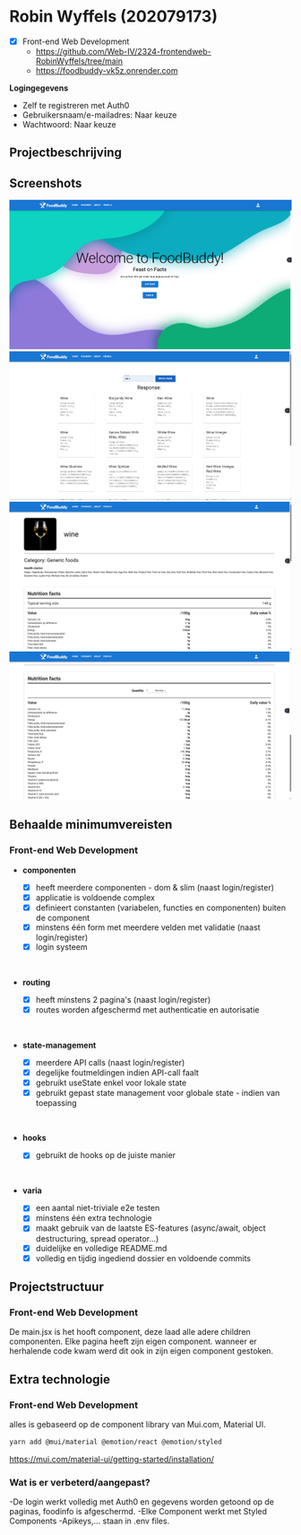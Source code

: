 # Robin Wyffels (202079173)

- [x] Front-end Web Development
  - <https://github.com/Web-IV/2324-frontendweb-RobinWyffels/tree/main>
  - <https://foodbuddy-vk5z.onrender.com>

**Logingegevens**

- Zelf te registreren met Auth0
- Gebruikersnaam/e-mailadres: Naar keuze
- Wachtwoord: Naar keuze 

## Projectbeschrijving

## Screenshots

![alt text](image.png)
![alt text](image-1.png)
![alt text](image-2.png)
![alt text](image-3.png)

## Behaalde minimumvereisten

### Front-end Web Development

- **componenten**

  - [x] heeft meerdere componenten - dom & slim (naast login/register)
  - [x] applicatie is voldoende complex
  - [x] definieert constanten (variabelen, functies en componenten) buiten de component
  - [x] minstens één form met meerdere velden met validatie (naast login/register)
  - [x] login systeem
<br />

- **routing**

  - [x] heeft minstens 2 pagina's (naast login/register)
  - [x] routes worden afgeschermd met authenticatie en autorisatie
<br />

- **state-management**

  - [x] meerdere API calls (naast login/register)
  - [x] degelijke foutmeldingen indien API-call faalt
  - [x] gebruikt useState enkel voor lokale state
  - [x] gebruikt gepast state management voor globale state - indien van toepassing
<br />

- **hooks**

  - [x] gebruikt de hooks op de juiste manier
<br />

- **varia**

  - [x] een aantal niet-triviale e2e testen
  - [x] minstens één extra technologie
  - [x] maakt gebruik van de laatste ES-features (async/await, object destructuring, spread operator...)
  - [x] duidelijke en volledige README.md
  - [x] volledig en tijdig ingediend dossier en voldoende commits

## Projectstructuur

### Front-end Web Development

De main.jsx is het hooft component, deze laad alle adere children componenten. 
Elke pagina heeft zijn eigen component. wanneer er herhalende code kwam werd dit ook in zijn eigen component gestoken.

## Extra technologie

### Front-end Web Development

alles is gebaseerd op de component library van Mui.com, Material UI. 
```sh
yarn add @mui/material @emotion/react @emotion/styled
```
<https://mui.com/material-ui/getting-started/installation/>

### Wat is er verbeterd/aangepast?

-De login werkt volledig met Auth0 en gegevens worden getoond op de paginas, foodinfo is afgeschermd.
-Elke Component werkt met Styled Components
-Apikeys,... staan in .env files. 

